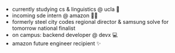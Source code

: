 
+ currently studying cs & linguistics @ ucla 📘
+ incoming sde intern @ amazon 💫🚀
+ formerly steel city codes regional director & samsung solve for tomorrow national finalist
+ on campus: backend developer @ devx 💻
+ amazon future engineer recipient ✨
